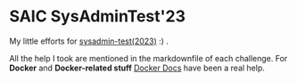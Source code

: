# SAIC SysAdminTest'23

My little efforts for [sysadmin-test(2023)](https://github.com/saic-iitmandi/sysadmin-test/blob/main/2023/challenges.md) :) .

All the help I took are mentioned in the markdownfile of each challenge. For **Docker** and **Docker-related stuff** [Docker Docs](https://docs.docker.com/) have been a real help.

